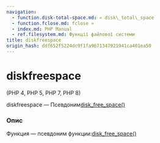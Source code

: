 ```yaml
---
navigation:
  - function.disk-total-space.md: « disk\_total\_space
  - function.fclose.md: fclose »
  - index.md: PHP Manual
  - ref.filesystem.md: Функції файлової системи
title: diskfreespace
origin_hash: ddf652f5224dc9f1fa9671347921941ca401ea50
---
```

# diskfreespace

(PHP 4, PHP 5, PHP 7, PHP 8)

diskfreespace — Псевдоним[disk\_free\_space()](function.disk-free-space.md)

### Опис

Функция — псевдоним функции:[disk\_free\_space()](function.disk-free-space.md)
